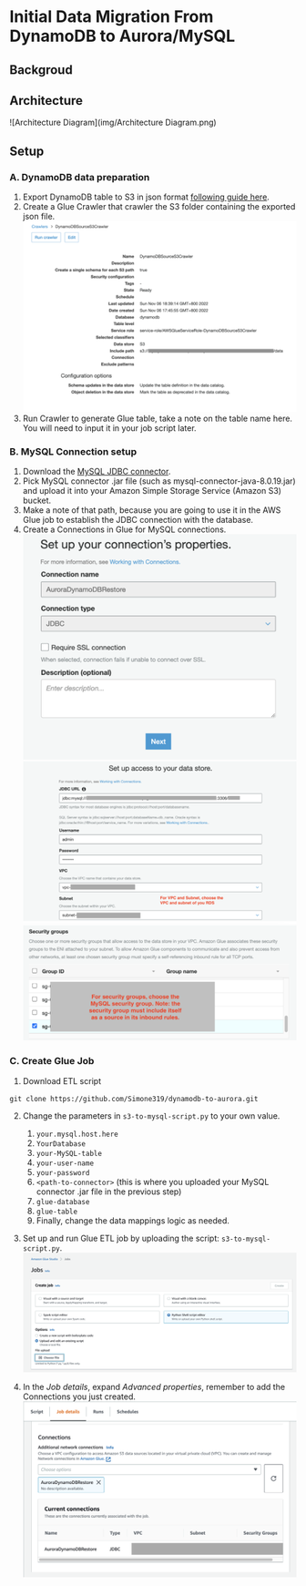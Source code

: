 # Initial Data Migration From DynamoDB to Aurora/MySQL
## Backgroud


## Architecture

![Architecture Diagram](img/Architecture Diagram.png)

## Setup
### A. DynamoDB data preparation
1. Export DynamoDB table to S3 in json format [following guide here](https://docs.aws.amazon.com/amazondynamodb/latest/developerguide/S3DataExport_Requesting.html).
2. Create a Glue Crawler that crawler the S3 folder containing the exported json file.![Crawler](img/Crawler.png)
3. Run Crawler to generate Glue table, take a note on the table name here. You will need to input it in your job script later.

### B. MySQL Connection setup
1. Download the [MySQL JDBC connector](https://www.mysql.com/products/connector/).
2. Pick MySQL connector .jar file (such as mysql-connector-java-8.0.19.jar) and upload it into your Amazon Simple Storage Service (Amazon S3) bucket.
3. Make a note of that path, because you are going to use it in the AWS Glue job to establish the JDBC connection with the database.
4. Create a Connections in Glue for MySQL connections.
![Connection_1](img/Connection_1.png)
![Connection_2](img/Connection_2.png)
![Connection_3](img/Connection_3.png)

### C. Create Glue Job
1. Download ETL script
```
git clone https://github.com/Simone319/dynamodb-to-aurora.git
```
2. Change the parameters in `s3-to-mysql-script.py` to your own value.
   1. `your.mysql.host.here`
   2. `YourDatabase`
   3. `your-MySQL-table`
   4. `your-user-name`
   5. `your-password`
   6. `<path-to-connector>` (this is where you uploaded your MySQL connector .jar file in the previous step)
   7. `glue-database`
   8. `glue-table`
   9. Finally, change the data mappings logic as needed.
 
3. Set up and run Glue ETL job by uploading the script: `s3-to-mysql-script.py`.
![GlueJob_1](img/GlueJob_1.png)
4. In the *Job details*, expand *Advanced properties*, remember to add the Connections you just created.
![GlueJob_2](img/GlueJob_2.png)